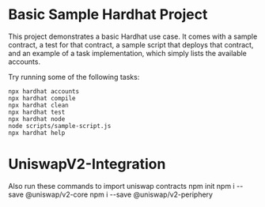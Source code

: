 # Basic Sample Hardhat Project

This project demonstrates a basic Hardhat use case. It comes with a sample contract, a test for that contract, a sample script that deploys that contract, and an example of a task implementation, which simply lists the available accounts.

Try running some of the following tasks:

```shell
npx hardhat accounts
npx hardhat compile
npx hardhat clean
npx hardhat test
npx hardhat node
node scripts/sample-script.js
npx hardhat help
```
# UniswapV2-Integration
Also run these commands to import uniswap contracts
npm init
npm i --save @uniswap/v2-core
npm i --save @uniswap/v2-periphery

